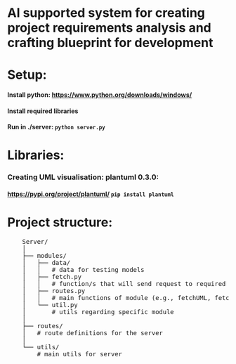 # AI supported system for creating project requirements analysis and crafting blueprint for development

# Setup:
#### Install python: https://www.python.org/downloads/windows/
#### Install required libraries
#### Run in ./server:	`python server.py`
#  Libraries:

### Creating UML visualisation: plantuml 0.3.0: 
#### https://pypi.org/project/plantuml/ `pip install plantuml`

# Project structure: <br>
 <pre>
    Server/
    │
    ├── modules/
    │   ├── data/
    │   │   # data for testing models
    │   ├── fetch.py
    │   │   # function/s that will send request to required model
    │   ├── routes.py
    │   │   # main functions of module (e.g., fetchUML, fetchUMLinFormat)
    │   └── util.py
    │       # utils regarding specific module
    │
    ├── routes/
    │   # route definitions for the server
    │
    └── utils/
        # main utils for server
  </pre>





